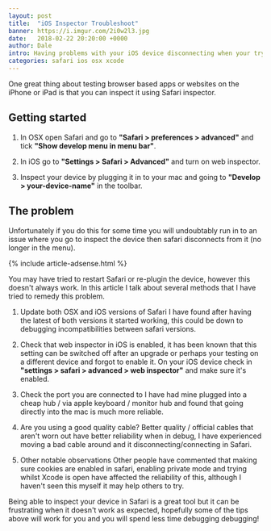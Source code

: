 ```yaml
---
layout: post
title:  "iOS Inspector Troubleshoot"
banner: https://i.imgur.com/2i0w2l3.jpg
date:   2018-02-22 20:20:00 +0000
author: Dale
intro: Having problems with your iOS device disconnecting when your trying to inspect with Safari? in this post we list what could be the cause and how to fix it.
categories: safari ios osx xcode
---
```


One great thing about testing browser based apps or websites on the iPhone or iPad is that you can inspect it using Safari inspector.

## Getting started

1. In OSX open Safari and go to **"Safari > preferences > advanced"** and tick **"Show develop menu in menu bar"**.

2. In iOS go to **"Settings > Safari > Advanced"** and turn on web inspector.

3. Inspect your device by plugging it in to your mac and going to **"Develop > your-device-name"** in the toolbar.

## The problem

Unfortunately if you do this for some time you will undoubtably run in to an issue where you go to inspect the device then safari disconnects from it (no longer in the menu).

{% include article-adsense.html %}

You may have tried to restart Safari or re-plugin the device, however this doesn't always work.
In this article I talk about several methods that I have tried to remedy this problem.

1. Update both OSX and iOS versions of Safari
   I have found after having the latest of both versions it started working, this could be down to debugging incompatibilities between safari versions.

2. Check that web inspector in iOS is enabled,
   it has been known that this setting can be switched off after an upgrade or perhaps your testing on a different device and forgot to enable it.
   On your iOS device check in **"settings > safari > advanced > web inspector"** and make sure it's enabled.

3. Check the port you are connected to
   I have had mine plugged into a cheap hub / via apple keyboard / monitor hub and found that going directly into the mac is much more reliable.

4. Are you using a good quality cable?
   Better quality / official cables that aren't worn out have better reliability when in debug, I have experienced moving a bad cable around and it disconnecting/connecting in Safari.

5. Other notable observations
   Other people have commented that making sure cookies are enabled in safari, enabling private mode and trying whilst Xcode is open have affected the reliability of this, although I haven't seen this myself it may help others to try.

Being able to inspect your device in Safari is a great tool but it can be frustrating when it doesn't work as expected, hopefully some of the tips above will work for you and you will spend less time debugging debugging!
